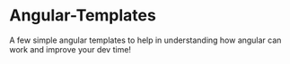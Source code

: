 Angular-Templates
=================

A few simple angular templates to help in understanding how angular can work and improve your dev time!
